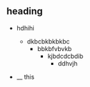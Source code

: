 ## heading
- hdhihi
    * dkbcbkbkbkbc
        - bbkbfvbvkb
            + kjbdcdcbdib
                + ddhvjh

- __ this 